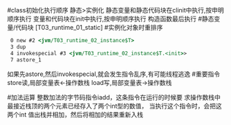 #class初始化执行顺序
静态>实例化
静态变量和静态代码块在clinit中执行,按申明顺序执行
变量和代码块在init中执行,按申明顺序执行
构造函数最后执行
#静态变量/代码块
[T03_runtime_01_static]
#实例化对象时重排序
```asp
 0 new #2 <jvm/T03_runtime_02_instance$T>
 3 dup
 4 invokespecial #3 <jvm/T03_runtime_02_instance$T.<init>>
 7 astore_1
```
如果先astore,然后invokespecial,就会发生指令乱序,有可能线程逃逸
#重要指令
store读,局部变量表<-操作数栈
load写,局部变量表->操作数栈

#加法运算
整数加法的字节码指令iadd，这条指令在运行的时候要 求操作数栈中最接近栈顶的两个元素已经存入了两个int型的数值，
当执行这个指令时，会把这两个int 值出栈并相加，然后将相加的结果重新入栈
